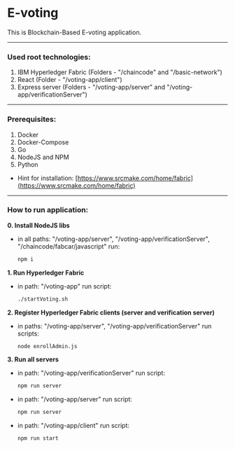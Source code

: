 # E-voting

This is Blockchain-Based E-voting application.

---

### Used root technologies:

1. IBM Hyperledger Fabric (Folders - "/chaincode" and "/basic-network")
2. React (Folder - "/voting-app/client")
3. Express server (Folders - "/voting-app/server" and "/voting-app/verificationServer")

---

### Prerequisites:

1. Docker
2. Docker-Compose
3. Go
4. NodeJS and NPM
5. Python

- Hint for installation: [https://www.srcmake.com/home/fabric](https://www.srcmake.com/home/fabric)

---

### How to run application:

**0. Install NodeJS libs**

- in all paths: "/voting-app/server", "/voting-app/verificationServer", "/chaincode/fabcar/javascript" run:
  ```bash
  npm i
  ```

**1. Run Hyperledger Fabric**

- in path: "/voting-app" run script:
  ```bash
  ./startVoting.sh
  ```

**2. Register Hyperledger Fabric clients (server and verification server)**

- in paths: "/voting-app/server", "/voting-app/verificationServer" run scripts:
  ```bash
  node enrollAdmin.js
  ```

**3. Run all servers**

- in path: "/voting-app/verificationServer" run script:
  ```bash
  npm run server
  ```
- in path: "/voting-app/server" run script:
  ```bash
  npm run server
  ```
- in path: "/voting-app/client" run script:
  ```bash
  npm run start
  ```
